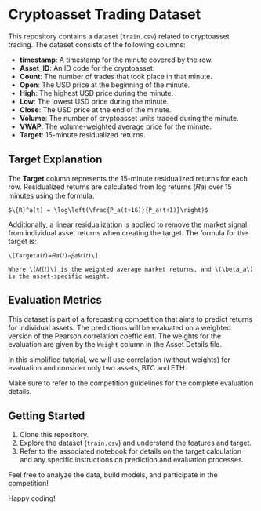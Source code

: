 # Cryptoasset Trading Dataset

This repository contains a dataset (`train.csv`) related to cryptoasset trading. The dataset consists of the following columns:

- **timestamp**: A timestamp for the minute covered by the row.
- **Asset_ID**: An ID code for the cryptoasset.
- **Count**: The number of trades that took place in that minute.
- **Open**: The USD price at the beginning of the minute.
- **High**: The highest USD price during the minute.
- **Low**: The lowest USD price during the minute.
- **Close**: The USD price at the end of the minute.
- **Volume**: The number of cryptoasset units traded during the minute.
- **VWAP**: The volume-weighted average price for the minute.
- **Target**: 15-minute residualized returns.

## Target Explanation

The **Target** column represents the 15-minute residualized returns for each row. Residualized returns are calculated from log returns (𝑅𝑎) over 15 minutes using the formula:
```
$\{R}^a(t) = \log\left(\frac{P_a(t+16)}{P_a(t+1)}\right)$
```

Additionally, a linear residualization is applied to remove the market signal from individual asset returns when creating the target. The formula for the target is:

```
\[Target𝑎(𝑡)=𝑅𝑎(𝑡)−𝛽𝑎𝑀(𝑡)\]
```

```
Where \(𝑀(𝑡)\) is the weighted average market returns, and \(\beta_a\) is the asset-specific weight.
```

## Evaluation Metrics

This dataset is part of a forecasting competition that aims to predict returns for individual assets. The predictions will be evaluated on a weighted version of the Pearson correlation coefficient. The weights for the evaluation are given by the `Weight` column in the Asset Details file.

In this simplified tutorial, we will use correlation (without weights) for evaluation and consider only two assets, BTC and ETH.

Make sure to refer to the competition guidelines for the complete evaluation details.

## Getting Started

1. Clone this repository.
2. Explore the dataset (`train.csv`) and understand the features and target.
3. Refer to the associated notebook for details on the target calculation and any specific instructions on prediction and evaluation processes.

Feel free to analyze the data, build models, and participate in the competition!

Happy coding!

